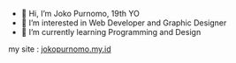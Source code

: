 - 👋 Hi, I’m Joko Purnomo, 19th YO
- 👀 I’m interested in Web Developer and Graphic Designer
- 🌱 I’m currently learning Programming and Design


my site : <a href="https://jokopurnomo.my.id/">jokopurnomo.my.id</a>
<!---
jokopurnomo07/jokopurnomo07 is a ✨ special ✨ repository because its `README.md` (this file) appears on your GitHub profile.
You can click the Preview link to take a look at your changes.
--->
